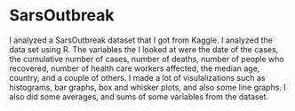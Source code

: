 # SarsOutbreak

I analyzed a SarsOutbreak dataset that I got from Kaggle. I analyzed the data set using R. The variables the I looked at were the date of the cases, the cumulative number of cases, number of deaths, number of people who recovered, number of health care workers affected, the median age, country, and a couple of others. I made a lot of visulalizations such as histograms, bar graphs, box and whisker plots, and also some line graphs. I also did some averages, and sums of some variables from the dataset.
